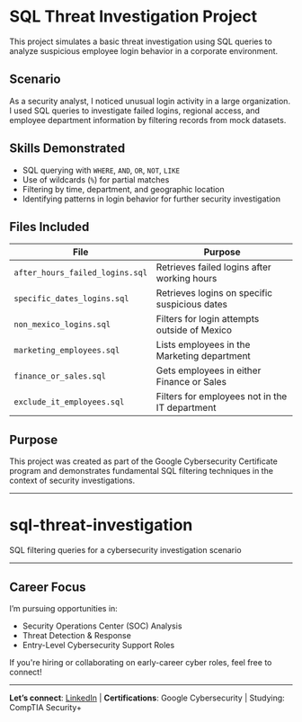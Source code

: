 # SQL Threat Investigation Project

This project simulates a basic threat investigation using SQL queries to analyze suspicious employee login behavior in a corporate environment.

## Scenario

As a security analyst, I noticed unusual login activity in a large organization. I used SQL queries to investigate failed logins, regional access, and employee department information by filtering records from mock datasets.

## Skills Demonstrated

- SQL querying with `WHERE`, `AND`, `OR`, `NOT`, `LIKE`
- Use of wildcards (`%`) for partial matches
- Filtering by time, department, and geographic location
- Identifying patterns in login behavior for further security investigation

## Files Included

| File                       | Purpose                                           |
|---------------------------|---------------------------------------------------|
| `after_hours_failed_logins.sql` | Retrieves failed logins after working hours       |
| `specific_dates_logins.sql`     | Retrieves logins on specific suspicious dates     |
| `non_mexico_logins.sql`         | Filters for login attempts outside of Mexico      |
| `marketing_employees.sql`       | Lists employees in the Marketing department       |
| `finance_or_sales.sql`         | Gets employees in either Finance or Sales         |
| `exclude_it_employees.sql`     | Filters for employees not in the IT department    |

## Purpose

This project was created as part of the Google Cybersecurity Certificate program and demonstrates fundamental SQL filtering techniques in the context of security investigations.

---
# sql-threat-investigation
SQL filtering queries for a cybersecurity investigation scenario

---

## Career Focus

I’m pursuing opportunities in:
- Security Operations Center (SOC) Analysis
- Threat Detection & Response
- Entry-Level Cybersecurity Support Roles

If you're hiring or collaborating on early-career cyber roles, feel free to connect!

---

**Let’s connect**: [LinkedIn](https://www.linkedin.com/in/corinnediorio2015) | **Certifications**: Google Cybersecurity | Studying: CompTIA Security+
